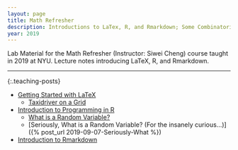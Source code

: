 ```yaml
---
layout: page
title: Math Refresher
description: Introductions to LaTex, R, and Rmarkdown; Some Combinatorics; Random Variables
year: 2019 
---
```


Lab Material for the Math Refresher (Instructor: Siwei Cheng) course taught in 2019 at NYU. Lecture notes introducing LaTeX, R, and Rmarkdown. 

<hr>

{:.teaching-posts}

- [Getting Started with LaTeX](https://htmlpreview.github.io/?https://github.com/baruuum/intro_to_stats_2019/blob/master/math_refresher/day1_LaTeX/IntroLaTeX.html)
    + [Taxidriver on a Grid](https://htmlpreview.github.io/?https://github.com/baruuum/intro_to_stats_2019/blob/master/math_refresher/problems/problems.html)
- [Introduction to Programming in R](https://htmlpreview.github.io/?https://github.com/baruuum/intro_to_stats_2019/blob/master/math_refresher/day2_R/IntroR.html)
    + [What is a Random Variable?](https://htmlpreview.github.io/?https://github.com/baruuum/intro_to_stats_2019/blob/master/math_refresher/problems/problem2.html)
    + [Seriously, What is a Random Variable? (For the insanely curious...)]({% post_url 2019-09-07-Seriously-What %}) 
- [Introduction to Rmarkdown](https://htmlpreview.github.io/?https://github.com/baruuum/intro_to_stats_2019/blob/master/math_refresher/day3_Rmarkdown/IntroRmarkdown.html)

